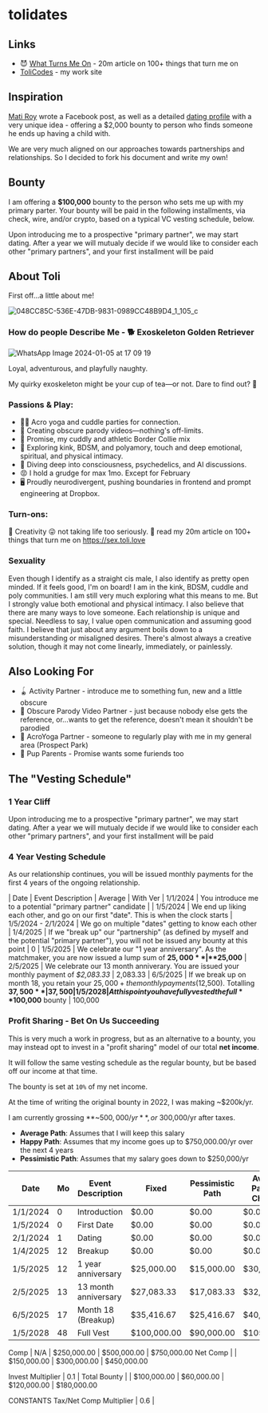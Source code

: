 # tolidates

## Links
- 😈 [What Turns Me On](https://sex.toli.love) - 20m article on 100+ things that turn me on
- [ToliCodes](https://tolicodes.com) - my work site

## Inspiration
[Mati Roy](https://www.facebook.com/mati.roy.09) wrote a Facebook post, as well as a detailed [dating profile](https://matiroy.com/writings/My-dating-profile.html) with a very unique idea - offering a $2,000 bounty to person who finds someone he ends up having a child with.

We are very much aligned on our approaches towards partnerships and relationships. So I decided to fork his document and write my own!

## Bounty 
I am offering a **$100,000** bounty to the person who sets me up with my primary parter. Your bounty will be paid in the following installments, via check, wire, and/or crypto, based on a typical VC vesting schedule, below.

Upon introducing me to a prospective "primary partner", we may start dating. After a year we will mutualy decide if we would like to consider each other "primary partners", and your first installment will be paid


## About Toli
First off...a little about me!

![048CC85C-536E-47DB-9831-0989CC48B9D4_1_105_c](https://github.com/tolicodes/tolidates/assets/30080870/201aab4b-4324-4159-82f4-81b42cdba2c6)

### How do people Describe Me - 🐕 Exoskeleton Golden Retriever
![WhatsApp Image 2024-01-05 at 17 09 19](https://github.com/tolicodes/tolidates/assets/30080870/62943efa-d7c1-4047-ac49-920b9c0b88ff)

Loyal, adventurous, and playfully naughty. 

My quirky exoskeleton might be your cup of tea—or not. Dare to find out? 🍵 

### Passions & Play:
- 🤸‍♂️ Acro yoga and cuddle parties for connection.
- 🎥 Creating obscure parody videos—nothing's off-limits.
- 🐶 Promise, my cuddly and athletic Border Collie mix
- 🔗 Exploring kink, BDSM, and polyamory, touch and deep emotional, spiritual, and physical intimacy.
- 🧠 Diving deep into consciousness, psychedelics, and AI discussions.
- 😡 I hold a grudge for max 1mo. Except for February
- 🖥️ Proudly neurodivergent, pushing boundaries in frontend and prompt engineering at Dropbox.

### Turn-ons:
🎨 Creativity
😜 not taking life too seriously.
📃 read my 20m article on 100+ things that turn me on https://sex.toli.love

### Sexuality
Even though I identify as a straight cis male, I also identify as pretty open minded. If it feels good, I'm on board! I am in the kink, BDSM, cuddle and poly communities. I am still very much exploring what this means to me. But I strongly value both emotional and physical intimacy. I also believe that there are many ways to love someone. Each relationship is unique and special. Needless to say, I value open communication and assuming good faith. I believe that just about any argument boils down to a misunderstanding or misaligned desires. There's almost always a creative solution, though it may not come linearly, immediately, or painlessly.

## Also Looking For

- 🪀 Activity Partner - introduce me to something fun, new and a little obscure
- 🤣 Obscure Parody Video Partner - just because nobody else gets the reference, or...wants to get the reference, doesn't mean it shouldn't be parodied
- 🤸 AcroYoga Partner - someone to regularly play with me in my general area (Prospect Park)
- 🐶 Pup Parents - Promise wants some furiends too

## The "Vesting Schedule"
### 1 Year Cliff
Upon introducing me to a prospective "primary partner", we may start dating. After a year we will mutualy decide if we would like to consider each other "primary partners", and your first installment will be paid

### 4 Year Vesting Schedule
As our relationship continues, you will be issued monthly payments for the first 4 years of the ongoing relationship.


| Date | Event Description | Average | With Ver
| 1/1/2024 | You introduce me to a potential "primary partner" candidate | 
| 1/5/2024 | We end up liking each other, and go on our first "date". This is when the clock starts
| 1/5/2024 - 2/1/2024 | We go on multiple "dates" getting to know each other
| 1/4/2025 | If we "break up" our "partnership" (as defined by myself and the potential "primary partner"), you will not be issued any bounty at this point | 0 
| 1/5/2025 | We celebrate our "1 year anniversary". As the matchmaker, you are now issued a lump sum of **$25,000** | **$25,000**
| 2/5/2025 | We celebrate our 13 month anniverary. You are issued your monthly payment of *$2,083.33* | 2,083.33
| 6/5/2025 | If we break up on month 18, you retain your $25,000 + the monthly payments ($12,500). Totalling **$37,500** | 37,500
| 1/5/2028 | At this point you have fully vested the full **$100,000** bounty | 100,000

### Profit Sharing - Bet On Us Succeeding
This is very much a work in progress, but as an alternative to a bounty, you may instead opt to invest in a "profit sharing" model of our total **net income**.

It will follow the same vesting schedule as the regular bounty, but be based off our income at that time.

The bounty is set at `10%` of my net income.

At the time of writing the original bounty in 2022, I was making ~$200k/yr. 

I am currently grossing **~$500,000/yr**, or ~$300,000/yr after taxes. 

* **Average Path**: Assumes that I will keep this salary
* **Happy Path**: Assumes that my income goes up to $750,000.00/yr over the next 4 years
* **Pessimistic Path**: Assumes that my salary goes down to $250,000/yr


| Date     | Mo | Event Description      | Fixed        | Pessimistic Path | Average Path (No Change) | Happy Path  |
|----------|----|------------------------|--------------|------------------|--------------------------|-------------|
| 1/1/2024 | 0  | Introduction           | $0.00        | $0.00            | $0.00                    | $0.00       |
| 1/5/2024 | 0  | First Date             | $0.00        | $0.00            | $0.00                    | $0.00       |
| 2/1/2024 | 1  | Dating                 | $0.00        | $0.00            | $0.00                    | $0.00       |
| 1/4/2025 | 12 | Breakup                | $0.00        | $0.00            | $0.00                    | $0.00       |
| 1/5/2025 | 12 | 1 year anniversary     | $25,000.00   | $15,000.00       | $30,000.00               | $45,000.00  |
| 2/5/2025 | 13 | 13 month anniversary   | $27,083.33   | $17,083.33       | $32,083.33               | $47,083.33  |
| 6/5/2025 | 17 | Month 18 (Breakup)     | $35,416.67   | $25,416.67       | $40,416.67               | $55,416.67  |
| 1/5/2028 | 48 | Full Vest              | $100,000.00  | $90,000.00       | $105,000.00              | $120,000.00 |

Comp                | N/A          | $250,000.00   | $500,000.00   | $750,000.00
Net Comp            |              | $150,000.00   | $300,000.00   | $450,000.00

Invest Multiplier   | 0.1          |
Total Bounty        |              | $100,000.00   | $60,000.00    | $120,000.00 | $180,000.00

CONSTANTS
Tax/Net Comp Multiplier | 0.6       |
